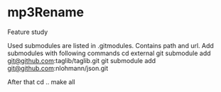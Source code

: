 # mp3Rename
Feature study

Used submodules are listed in .gitmodules. Contains path and url.
Add submodules with following commands
cd external
git submodule add git@github.com:taglib/taglib.git
git submodule add git@github.com:nlohmann/json.git

After that
cd ..
make all
